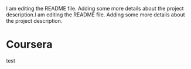 I am editing the README file. Adding some more details about the project description.I am editing the README file. Adding some more details about the project description.
# Coursera
test

